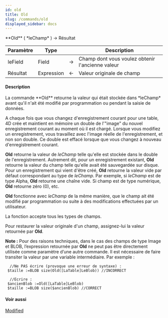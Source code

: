 ```yaml
---
id: old
title: Old
slug: /commands/old
displayed_sidebar: docs
---
```


<!--REF #_command_.Old.Syntax-->**Old** ( *leChamp* ) -> Résultat<!-- END REF-->
<!--REF #_command_.Old.Params-->
| Paramètre | Type |  | Description |
| --- | --- | --- | --- |
| leField | Field | &srarr; | Champ dont vous voulez obtenir l'ancienne valeur |
| Résultat | Expression | &larr; | Valeur originale de champ |

<!-- END REF-->

#### Description 

<!--REF #_command_.Old.Summary-->La commande **Old** retourne la valeur qui était stockée dans *leChamp* avant qu'il n'ait été modifié par programmation ou pendant la saisie de données.<!-- END REF--> 

A chaque fois que vous changez d'enregistrement courant pour une table, 4D crée et maintient en mémoire un double de l'"image" du nouvel enregistrement courant au moment où il est chargé. Lorsque vous modifiez un enregistrement, vous travaillez avec l'image réelle de l'enregistrement, et non son double. Ce double est effacé lorsque que vous changez à nouveau d'enregistrement courant.

**Old** retourne la valeur de *leChamp* telle qu'elle est stockée dans le double de l'enregistrement. Autrement dit, pour un enregistrement existant, **Old**  retourne la valeur du champ telle qu'elle avait été sauvegardée sur disque. Pour un enregistrement qui vient d'être créé, **Old** retourne la valeur vide par défaut correspondant au type de *leChamp*. Par exemple, si *leChamp* est de type Alpha, **Old** retourne une chaîne vide. Si champ est de type numérique, **Old** retourne zéro (0), etc. 

**Old** fonctionne avec *leChamp* de la même manière, que le champ ait été modifié par programmation ou suite à des modifications effectuées par un utilisateur. 

La fonction accepte tous les types de champs.

Pour restaurer la valeur originale d'un champ, assignez-lui la valeur retournée par **Old**. 

**Note :** Pour des raisons techniques, dans le cas des champs de type Image et BLOB, l’expression retournée par **Old** ne peut pas être directement utilisée comme paramètre d’une autre commande. Il est nécessaire de faire transiter la valeur par une variable intermédiaire. Par exemple : 

```4d
  //Ne PAS écrire (provoque une erreur de syntaxe) :
 $taille :=BLOB size(Old([LaTable]LeBlob)) //INCORRECT
 
  //Ecrire :
 $ancienBlob :=Old([LaTable]LeBlob)
 $taille :=BLOB size($ancienBlob) //CORRECT
```

#### Voir aussi 

[Modified](modified.md)  